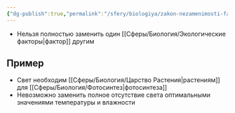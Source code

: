 ```yaml
---
{"dg-publish":true,"permalink":"/sfery/biologiya/zakon-nezamenimosti-faktora/","tags":["Экология"]}
---
```


- Нельзя полностью заменить один [[Сферы/Биология/Экологические факторы\|фактор]] другим 
## Пример 
- Свет необходим [[Сферы/Биология/Царство Растения\|растениям]] для [[Сферы/Биология/Фотосинтез\|фотосинтеза]] 
- Невозможно заменить полное отсутствие света оптимальными значениями температуры и влажности  